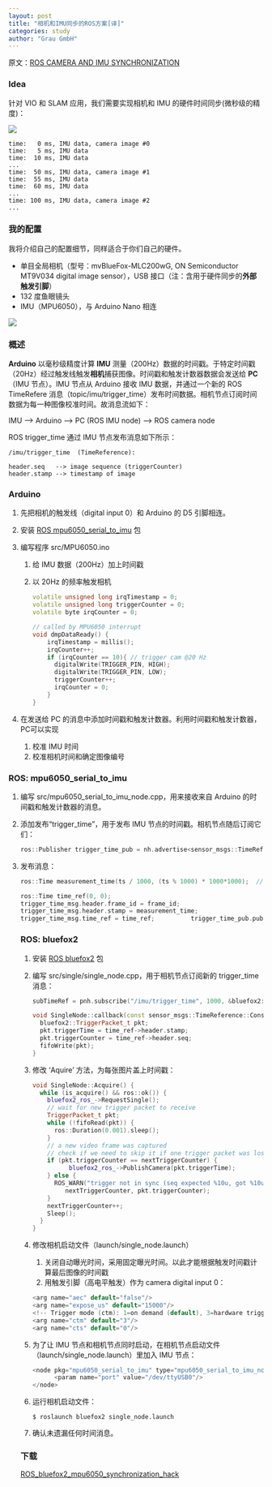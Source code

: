 ```yaml
---
layout: post
title: "相机和IMU同步的ROS方案[译]"
categories: study
author: "Grau GmbH"
---
```


原文：[ROS CAMERA AND IMU SYNCHRONIZATION](http://grauonline.de/wordpress/?page_id=1951)



### Idea

针对 VIO 和 SLAM 应用，我们需要实现相机和 IMU 的硬件时间同步(微秒级的精度)：

![](http://grauonline.de/wordpress/wp-content/uploads/bluefox2_mpu6050_synchronize.png)

```
time:   0 ms, IMU data, camera image #0
time:   5 ms, IMU data
time:  10 ms, IMU data
...
time:  50 ms, IMU data, camera image #1
time:  55 ms, IMU data
time:  60 ms, IMU data
...
time: 100 ms, IMU data, camera image #2
...
```

### 我的配置

我将介绍自己的配置细节，同样适合于你们自己的硬件。

- 单目全局相机（型号：mvBlueFox-MLC200wG, ON Semiconductor MT9V034 digital image sensor），USB 接口（注：含用于硬件同步的**外部触发引脚**）
- 132 度鱼眼镜头
- IMU（MPU6050），与 Arduino Nano 相连

![](http://grauonline.de/wordpress/wp-content/uploads/visual_intertial-300x225.jpg)

### 概述

**Arduino** 以毫秒级精度计算 **IMU** 测量（200Hz）数据的时间戳。于特定时间戳（20Hz）经过触发线触发**相机**捕获图像。时间戳和触发计数器数据会发送给 **PC**（IMU 节点）。IMU 节点从 Arduino 接收 IMU 数据，并通过一个新的 ROS TimeRefere 消息（topic/imu/trigger_time）发布时间数据。相机节点订阅时间数据为每一种图像校准时间。故消息流如下：

IMU –> Arduino –> PC (ROS IMU node) –> ROS camera node

ROS trigger_time 通过 IMU 节点发布消息如下所示：

```
/imu/trigger_time  (TimeReference):

header.seq   --> image sequence (triggerCounter)
header.stamp --> timestamp of image
```

### Arduino

1. 先把相机的触发线（digital input 0）和 Arduino 的 D5 引脚相连。

2. 安装 [ROS mpu6050_serial_to_imu](https://github.com/fsteinhardt/mpu6050_serial_to_imu) 包

3. 编写程序 src/MPU6050.ino

   1. 给 IMU 数据（200Hz）加上时间戳

   2. 以 20Hz 的频率触发相机

        ```C++
        volatile unsigned long irqTimestamp = 0;
        volatile unsigned long triggerCounter = 0;
        volatile byte irqCounter = 0;

        // called by MPU6050 interrupt 
        void dmpDataReady() {
            irqTimestamp = millis();
            irqCounter++;
            if (irqCounter == 10){ // trigger cam @20 Hz
              digitalWrite(TRIGGER_PIN, HIGH);
              digitalWrite(TRIGGER_PIN, LOW);
              triggerCounter++;
              irqCounter = 0;   
            } 
        }
        ```

4. 在发送给 PC 的消息中添加时间戳和触发计数器。利用时间戳和触发计数器，PC可以实现

   1. 校准 IMU 时间
   2. 校准相机时间和确定图像编号


### ROS: mpu6050_serial_to_imu

1. 编写  src/mpu6050_serial_to_imu_node.cpp，用来接收来自 Arduino 的时间戳和触发计数器的消息。

2. 添加发布“trigger_time”，用于发布 IMU 节点的时间戳。相机节点随后订阅它们：

   ```c++
   ros::Publisher trigger_time_pub = nh.advertise<sensor_msgs::TimeReference>("trigger_time", 50);
   ```

3. 发布消息：

   ```c++
   ros::Time measurement_time(ts / 1000, (ts % 1000) * 1000*1000);  // sec, nsec       

   ros::Time time_ref(0, 0);
   trigger_time_msg.header.frame_id = frame_id;
   trigger_time_msg.header.stamp = measurement_time;
   trigger_time_msg.time_ref = time_ref;          trigger_time_pub.publish(trigger_time_msg);
   ```

   ### ROS: bluefox2

   1. 安装 [ROS bluefox2](https://github.com/KumarRobotics/bluefox2) 包

   2. 编写 src/single/single_node.cpp，用于相机节点订阅新的 trigger_time 消息：

      ```c++
      subTimeRef = pnh.subscribe("/imu/trigger_time", 1000, &bluefox2::SingleNode::callback, this);

      void SingleNode::callback(const sensor_msgs::TimeReference::ConstPtr &time_ref) {
        bluefox2::TriggerPacket_t pkt;
        pkt.triggerTime = time_ref->header.stamp;
        pkt.triggerCounter = time_ref->header.seq;     
        fifoWrite(pkt);
      }
      ```

   3. 修改 ‘Aquire’ 方法，为每张图片盖上时间戳：

      ```c++
      void SingleNode::Acquire() {
        while (is_acquire() && ros::ok()) {
          bluefox2_ros_->RequestSingle();
          // wait for new trigger packet to receive
          TriggerPacket_t pkt;
          while (!fifoRead(pkt)) {    
            ros::Duration(0.001).sleep();
          }
          // a new video frame was captured
          // check if we need to skip it if one trigger packet was lost
          if (pkt.triggerCounter == nextTriggerCounter) {
                bluefox2_ros_->PublishCamera(pkt.triggerTime);
          } else { 
            ROS_WARN("trigger not in sync (seq expected %10u, got %10u)!",
               nextTriggerCounter, pkt.triggerCounter);     
          } 
          nextTriggerCounter++;
          Sleep();
        }
      }
      ```

   4. 修改相机启动文件（launch/single_node.launch）

      1. 关闭自动曝光时间，采用固定曝光时间。以此才能根据触发时间戳计算最后图像的时间戳
      2. 用触发引脚（高电平触发）作为 camera digital input 0：

      ```c++
      <arg name="aec" default="false"/>
      <arg name="expose_us" default="15000"/>
      <!-- Trigger mode (ctm): 1=on demand (default), 3=hardware trigger -->     
      <arg name="ctm" default="3"/> 
      <arg name="cts" default="0"/>
      ```

   5. 为了让 IMU 节点和相机节点同时启动，在相机节点启动文件（launch/single_node.launch）里加入 IMU 节点：

      ```c++
      <node pkg="mpu6050_serial_to_imu" type="mpu6050_serial_to_imu_node" name="mpu6050_serial_to_imu_node" required="true">
            <param name="port" value="/dev/ttyUSB0"/>
      </node>
      ```

   6. 运行相机启动文件：

      ```shell
      $ roslaunch bluefox2 single_node.launch
      ```

   7. 确认未遗漏任何时间消息。

   ### 下载

   [ROS_bluefox2_mpu6050_synchronization_hack](http://grauonline.de/wordpress/wp-content/uploads/bluefox2_mpu6050_synchronization.tar.gz)